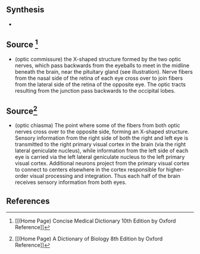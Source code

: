 ## Synthesis
- 
## Source [^1]
- (optic commissure) the X-shaped structure formed by the two optic nerves, which pass backwards from the eyeballs to meet in the midline beneath the brain, near the pituitary gland (see illustration). Nerve fibers from the nasal side of the retina of each eye cross over to join fibers from the lateral side of the retina of the opposite eye. The optic tracts resulting from the junction pass backwards to the occipital lobes.
## Source[^2]
- (optic chiasma) The point where some of the fibers from both optic nerves cross over to the opposite side, forming an X-shaped structure. Sensory information from the right side of both the right and left eye is transmitted to the right primary visual cortex in the brain (via the right lateral geniculate nucleus), while information from the left side of each eye is carried via the left lateral geniculate nucleus to the left primary visual cortex. Additional neurons project from the primary visual cortex to connect to centers elsewhere in the cortex responsible for higher-order visual processing and integration. Thus each half of the brain receives sensory information from both eyes.
## References

[^1]: [[(Home Page) Concise Medical Dictionary 10th Edition by Oxford Reference]]
[^2]: [[(Home Page) A Dictionary of Biology 8th Edition by Oxford Reference]]